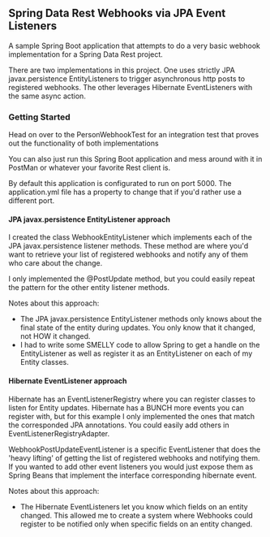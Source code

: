 ## Spring Data Rest Webhooks via JPA Event Listeners

A sample Spring Boot application that attempts to
do a very basic webhook implementation for a Spring Data Rest project.

There are two implementations in this project. One uses strictly JPA javax.persistence
EntityListeners to trigger asynchronous http posts to registered webhooks.
The other leverages Hibernate EventListeners with the same async action.

### Getting Started
Head on over to the PersonWebhookTest for an integration test that proves out the
functionality of both implementations

You can also just run this Spring Boot application and mess around with it in PostMan
or whatever your favorite Rest client is.

By default this application is configurated to run on port 5000. The application.yml file has a property
to change that if you'd rather use a different port.

#### JPA javax.persistence EntityListener approach

I created the class WebhookEntityListener which implements
each of the JPA javax.persistence listener methods. These method are where
you'd want to retrieve your list of registered webhooks and notify any
of them who care about the change.

I only implemented the @PostUpdate method, but you could easily repeat the pattern
for the other entity listener methods.

Notes about this approach:
* The JPA javax.persistence EntityListener methods only knows about the
final state of the entity during updates. You only know that it changed,
not HOW it changed.
* I had to write some SMELLY code to allow Spring to get a handle on the EntityListener
as well as register it as an EntityListener on each of my Entity classes.

#### Hibernate EventListener approach

Hibernate has an EventListenerRegistry where you can register
classes to listen for Entity updates. Hibernate has a BUNCH more events you can register
with, but for this example I only implemented the ones that match the corresponded JPA
annotations. You could easily add others in EventListenerRegistryAdapter.

WebhookPostUpdateEventListener is a specific EventListener that does the 'heavy lifting'
of getting the list of registered webhooks and notifying them. If you wanted to add other
event listeners you would just expose them as Spring Beans that implement the interface
corresponding hibernate event.

Notes about this approach:
* The Hibernate EventListeners let you know which fields on an entity changed. This
allowed me to create a system where Webhooks could register to be notified only
when specific fields on an entity changed.
